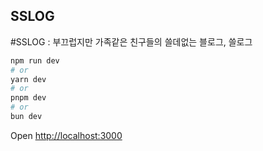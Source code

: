 ## SSLOG

#SSLOG : 부끄럽지만 가족같은 친구들의 쓸데없는 블로그, 쓸로그

```bash
npm run dev
# or
yarn dev
# or
pnpm dev
# or
bun dev
```

Open [http://localhost:3000](http://localhost:3000)

